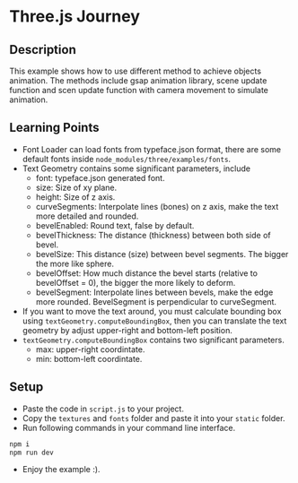 # Three.js Journey

## Description

This example shows how to use different method to achieve objects animation.
The methods include gsap animation library, scene update function and scen update 
function with camera movement to simulate animation.

## Learning Points

* Font Loader can load fonts from typeface.json format, there are some default fonts
inside `node_modules/three/examples/fonts`.
* Text Geometry contains some significant parameters, include
    * font: typeface.json generated font.
    * size: Size of xy plane.
    * height: Size of z axis.
    * curveSegments: Interpolate lines (bones) on z axis, make the text more detailed 
    and rounded.
    * bevelEnabled: Round text, false by default.
    * bevelThickness: The distance (thickness) between both side of bevel.
    * bevelSize: This distance (size) between bevel segments. The bigger the more 
    like sphere.
    * bevelOffset: How much distance the bevel starts (relative to bevelOffset = 0), 
    the bigger the more likely to deform.
    * bevelSegment: Interpolate lines between bevels, make the edge more rounded. 
    BevelSegment is perpendicular to curveSegment.
* If you want to move the text around, you must calculate bounding box using
`textGeometry.computeBoundingBox`, then you can translate the text geometry by adjust
upper-right and bottom-left position.
* `textGeometry.computeBoundingBox` contains two significant parameters.
    * max: upper-right coordintate.
    * min: bottom-left coordintate.

## Setup

* Paste the code in `script.js` to your project.
* Copy the `textures` and `fonts` folder and paste it into your `static` folder.
* Run following commands in your command line interface.

```bash
npm i
npm run dev
```

* Enjoy the example :).
